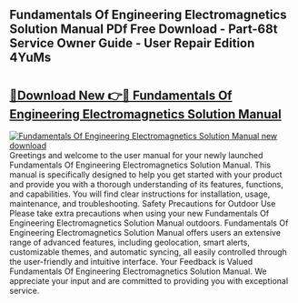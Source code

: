## Fundamentals Of Engineering Electromagnetics Solution Manual PDf Free Download - Part-68t Service Owner Guide - User Repair Edition 4YuMs

# <h2><a href="http://bc47757.oget.top/?id=Fundamentals+Of+Engineering+Electromagnetics+Solution+Manual">🔗Download New 👉🔴 Fundamentals Of Engineering Electromagnetics Solution Manual</a></h2>

[![Fundamentals Of Engineering Electromagnetics Solution Manual new download](https://i.imgur.com/5g1atiW.png)](http://bc47757.oget.top/?id=Fundamentals+Of+Engineering+Electromagnetics+Solution+Manual)
Greetings and welcome to the user manual for your newly launched Fundamentals Of Engineering Electromagnetics Solution Manual. This manual is specifically designed to help you get started with your product and provide you with a thorough understanding of its features, functions, and capabilities. You will find clear instructions for installation, usage, maintenance, and troubleshooting. Safety Precautions for Outdoor Use Please take extra precautions when using your new Fundamentals Of Engineering Electromagnetics Solution Manual outdoors. Fundamentals Of Engineering Electromagnetics Solution Manual offers users an extensive range of advanced features, including geolocation, smart alerts, customizable themes, and automatic syncing, all easily controlled through the user-friendly and intuitive interface. Your Feedback is Valued Fundamentals Of Engineering Electromagnetics Solution Manual. We appreciate your input and are committed to providing you with exceptional service.
